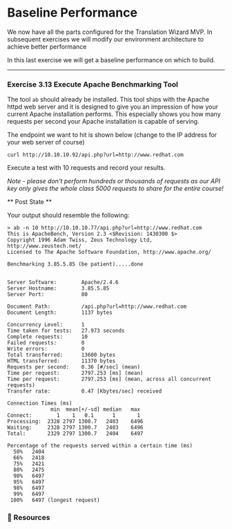 # Baseline Performance

We now have all the parts configured for the Translation Wizard MVP.
In subsequent exercises we will modify our environment architecture to achieve better performance

In this last exercise we will get a baseline performance on which to build.

<hr>


### Exercise 3.13 Execute Apache Benchmarking Tool

The tool `ab` should already be installed.  This tool ships with the
Apache httpd web server and it  is  designed  to give  you  an  impression  of how your current Apache 
installation performs. This especially shows you how many requests per second your Apache installation 
is capable of serving.

The endpoint we want to hit is shown below (change to the IP address for your web server of course)

```
curl http://10.10.10.92/api.php?url=http://www.redhat.com
```

Execute a test with 10 requests and record your results.

*Note - please don't perform hundreds or thousands of requests as our API key only gives the whole class
5000 requests to share for the entire course!*


** Post State **

Your output should resemble the following:

```
> ab -n 10 http://10.10.10.77/api.php?url=http://www.redhat.com
This is ApacheBench, Version 2.3 <$Revision: 1430300 $>
Copyright 1996 Adam Twiss, Zeus Technology Ltd, http://www.zeustech.net/
Licensed to The Apache Software Foundation, http://www.apache.org/

Benchmarking 3.85.5.85 (be patient).....done


Server Software:        Apache/2.4.6
Server Hostname:        3.85.5.85
Server Port:            80

Document Path:          /api.php?url=http://www.redhat.com
Document Length:        1137 bytes

Concurrency Level:      1
Time taken for tests:   27.973 seconds
Complete requests:      10
Failed requests:        0
Write errors:           0
Total transferred:      13600 bytes
HTML transferred:       11370 bytes
Requests per second:    0.36 [#/sec] (mean)
Time per request:       2797.253 [ms] (mean)
Time per request:       2797.253 [ms] (mean, across all concurrent requests)
Transfer rate:          0.47 [Kbytes/sec] received

Connection Times (ms)
              min  mean[+/-sd] median   max
Connect:        1    1   0.1      1       1
Processing:  2328 2797 1300.7   2403    6496
Waiting:     2328 2797 1300.7   2403    6496
Total:       2329 2797 1300.7   2404    6497

Percentage of the requests served within a certain time (ms)
  50%   2404
  66%   2418
  75%   2421
  80%   2475
  90%   6497
  95%   6497
  98%   6497
  99%   6497
 100%   6497 (longest request)
```



### 📗 Resources


